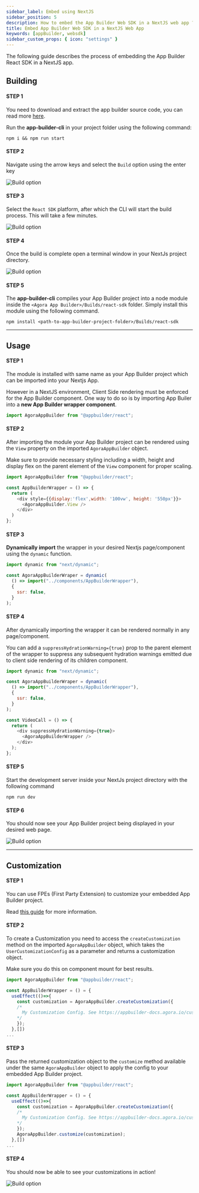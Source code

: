 ```yaml
---
sidebar_label: Embed using NextJS
sidebar_position: 5
description: How to embed the App Builder Web SDK in a NextJS web app ?
title: Embed App Builder Web SDK in a NextJS Web App
keywords: [appBuilder, websdk]
sidebar_custom_props: { icon: "settings" }
---
```


The following guide describes the process of embedding the App Builder React SDK in a NextJS app.

## Building

#### STEP 1

<!-- LHS -->

You need to download and extract the app builder source code, you can read more [here](/turn-key/quickstart).

Run the **app-builder-cli** in your project folder using the following command:

<!-- RHS -->

```shell
npm i && npm run start
```

#### STEP 2

<!-- LHS -->

Navigate using the arrow keys and select the `Build` option using the enter key

<!-- RHS -->

<!-- ![Main menu, Build highlighted screenshot](./1.png) -->
<image alt="Build option" lightImageSrc="sdk/nextjs/1.png" darkImageSrc="sdk/nextjs/1.png" />

#### STEP 3

<!-- LHS -->

Select the `React SDK` platform, after which the CLI will start the build process. This will take a few minutes.

<!-- RHS -->

<!-- ![Build menu, React-SDK highlighted screenshot](./2.png) -->
<image alt="Build option" lightImageSrc="sdk/nextjs/2.png" darkImageSrc="sdk/nextjs/2.png" />

#### STEP 4

<!-- LHS -->

Once the build is complete open a terminal window in your NextJs project directory.

<!-- RHS -->

<!-- ![Terminal window inside Next js project folder](./3.png) -->
<image alt="Build option" lightImageSrc="sdk/nextjs/3.png" darkImageSrc="sdk/nextjs/3.png" />

#### STEP 5

<!-- LHS -->

The **app-builder-cli** compiles your App Builder project into a node module inside the `<Agora App Builder>/Builds/react-sdk` folder. Simply install this module using the following command.

<!-- RHS -->

`npm install <path-to-app-builder-project-folder>/Builds/react-sdk`

---

## Usage

#### STEP 1

<!-- LHS -->

The module is installed with same name as your App Builder project which can be imported into your Nextjs App.

However in a NextJS environment, Client Side rendering must be enforced for the App Builder component. One way to do so is by importing App Builer into a **new App Builder wrapper component**.

<!-- RHS -->

```js title="src/components/AppBuilderWrapper.tsx"
import AgoraAppBuilder from "@appbuilder/react";
```

#### STEP 2

<!-- LHS -->

After importing the module your App Builder project can be rendered using the `View` property on the imported `AgoraAppBuilder` object.

Make sure to provide necessary styling including a width, height and display flex on the parent element of the `View` component for proper scaling.

<!-- RHS -->

```js {5-7} title="src/components/AppBuilderWrapper.tsx"
import AgoraAppBuilder from "@appbuilder/react";

const AppBuilderWrapper = () => {
  return (
    <div style={{display:'flex',width: '100vw', height: '550px'}}>
      <AgoraAppBuilder.View />
    </div>
  )
};
```

#### STEP 3

<!-- LHS -->

**Dynamically import** the wrapper in your desired Nextjs page/component using the `dynamic` function.

<!-- RHS -->

```js
import dynamic from "next/dynamic";

const AgoraAppBuilderWraper = dynamic(
  () => import("../components/AppBuilderWrapper"),
  {
    ssr: false,
  }
);
```

#### STEP 4

<!-- LHS -->

After dynamically importing the wrapper it can be rendered normally in any page/component.

You can add a `suppressHydrationWarning={true}` prop to the parent element of the wrapper to suppress any subsequent hydration warnings emitted due to client side rendering of its children component.

<!-- RHS -->

```js {10-16}
import dynamic from "next/dynamic";

const AgoraAppBuilderWraper = dynamic(
  () => import("../components/AppBuilderWrapper"),
  {
    ssr: false,
  }
);

const VideoCall = () => {
  return (
    <div suppressHydrationWarning={true}>
      <AgoraAppBuilderWrapper />
    </div>
  );
};
```

#### STEP 5

<!-- LHS -->

Start the development server inside your NextJs project directory with the following command

<!-- RHS -->

`npm run dev`

#### STEP 6

<!-- LHS -->

You should now see your App Builder project being displayed in your desired web page.

<!-- RHS -->

<!-- ![Website with App Builder embedded](./5.png) -->
<image alt="Build option" lightImageSrc="sdk/nextjs/5.png" darkImageSrc="sdk/nextjs/5.png" />

---

## Customization

#### STEP 1

<!-- LHS -->

You can use FPEs (First Party Extension) to customize your embedded App Builder project.

Read [this guide](/customization-api/quickstart) for more information.

#### STEP 2

<!-- LHS -->

To create a Customization you need to access the `createCustomization` method on the imported `AgoraAppBuilder` object, which takes the `UserCustomizationConfig` as a parameter and returns a customization object.

Make sure you do this on component mount for best results.

<!-- RHS -->

```js {4-10} title="src/components/AppBuilderWrapper.tsx"
import AgoraAppBuilder from "@appbuilder/react";

const AppBuilderWrapper = () = {
  useEffect(()=>{
    const customization = AgoraAppBuilder.createCustomization({
    /*
      My Customization Config. See https://appbuilder-docs.agora.io/customization-api/quickstart to get started with customizing!
    */
    });
  },[])
...
```

#### STEP 3

<!-- LHS -->

Pass the returned customization object to the `customize` method available under the same `AgoraAppBuilder` object to apply the config to your embedded App Builder project.

<!-- RHS -->

```js {10} title="src/components/AppBuilderWrapper.tsx"
import AgoraAppBuilder from "@appbuilder/react";

const AppBuilderWrapper = () = {
  useEffect(()=>{
    const customization = AgoraAppBuilder.createCustomization({
    /*
      My Customization Config. See https://appbuilder-docs.agora.io/customization-api/quickstart to get started with customizing!
    */
    });
    AgoraAppBuilder.customize(customization);
  },[])
...
```

#### STEP 4

<!-- LHS -->

You should now be able to see your customizations in action!

<!-- RHS -->

<!-- ![Website with App Builder embedded customized](./6.png) -->
<image alt="Build option" lightImageSrc="sdk/nextjs/6.png" darkImageSrc="sdk/nextjs/6.png" />
